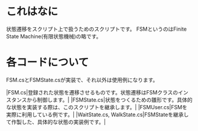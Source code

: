# これはなに

状態遷移をスクリプト上で扱うためのスクリプトです。
FSMというのはFinite State Machine(有限状態機械)の略です。

# 各コードについて

FSM.csとFSMState.csが実装で、それ以外は使用例になります。

|FSM.cs|登録された状態を遷移させるものです。状態遷移はFSMクラスのインスタンスから制御します。|
|FSMState.cs|状態をつくるための雛形です。具体的な状態を実装する際は、このスクリプトを継承します。|
|FSMUser.cs|FSMを実際に利用している例です。|
|WaitState.cs, WalkState.cs|FSMStateを継承して作製した、具体的な状態の実装例です。|
